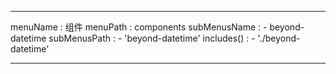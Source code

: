 ---

menuName : 组件
menuPath : components
subMenusName : 
    - beyond-datetime
subMenusPath : 
    - 'beyond-datetime'
includes() : 
    - './beyond-datetime'

---